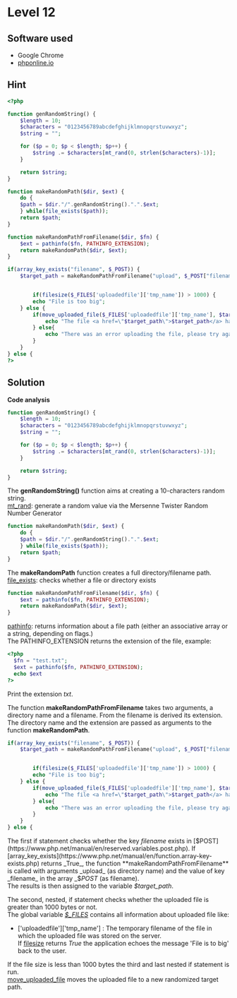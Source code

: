 # Level 12

## Software used
- Google Chrome
- [phponline.io](https://onlinephp.io)

## Hint
```php
<?php

function genRandomString() {
    $length = 10;
    $characters = "0123456789abcdefghijklmnopqrstuvwxyz";
    $string = "";

    for ($p = 0; $p < $length; $p++) {
        $string .= $characters[mt_rand(0, strlen($characters)-1)];
    }

    return $string;
}

function makeRandomPath($dir, $ext) {
    do {
    $path = $dir."/".genRandomString().".".$ext;
    } while(file_exists($path));
    return $path;
}

function makeRandomPathFromFilename($dir, $fn) {
    $ext = pathinfo($fn, PATHINFO_EXTENSION);
    return makeRandomPath($dir, $ext);
}

if(array_key_exists("filename", $_POST)) {
    $target_path = makeRandomPathFromFilename("upload", $_POST["filename"]);


        if(filesize($_FILES['uploadedfile']['tmp_name']) > 1000) {
        echo "File is too big";
    } else {
        if(move_uploaded_file($_FILES['uploadedfile']['tmp_name'], $target_path)) {
            echo "The file <a href=\"$target_path\">$target_path</a> has been uploaded";
        } else{
            echo "There was an error uploading the file, please try again!";
        }
    }
} else {
?>
```
## Solution

**Code analysis**

```php
function genRandomString() {
    $length = 10;
    $characters = "0123456789abcdefghijklmnopqrstuvwxyz";
    $string = "";

    for ($p = 0; $p < $length; $p++) {
        $string .= $characters[mt_rand(0, strlen($characters)-1)];
    }

    return $string;
}
```
The **genRandomString()** function aims at creating a 10-characters random string.  
[mt_rand](https://www.php.net/manual/en/function.mt-rand.php): generate a random value via the Mersenne Twister Random Number Generator  

```php
function makeRandomPath($dir, $ext) {
    do {
    $path = $dir."/".genRandomString().".".$ext;
    } while(file_exists($path));
    return $path;
}
```
The **makeRandomPath** function creates a full directory/filename path.  
[file_exists](https://www.php.net/manual/en/function.file-exists.php): checks whether a file or directory exists  

```php
function makeRandomPathFromFilename($dir, $fn) {
    $ext = pathinfo($fn, PATHINFO_EXTENSION);
    return makeRandomPath($dir, $ext);
}
```
[pathinfo](https://www.php.net/manual/en/function.pathinfo.php): returns information about a file path (either an associative array or a string, depending on flags.)  
The PATHINFO_EXTENSION returns the extension of the file, example:
```php
<?php
  $fn = "test.txt";
  $ext = pathinfo($fn, PATHINFO_EXTENSION);
  echo $ext
?>
```
Print the extension _txt_.

The function **makeRandomPathFromFilename** takes two arguments, a directory name and a filename. From the filename is derived its extension. 
The directory name and the extension are passed as arguments to the function **makeRandomPath**.  

```php
if(array_key_exists("filename", $_POST)) {
    $target_path = makeRandomPathFromFilename("upload", $_POST["filename"]);


        if(filesize($_FILES['uploadedfile']['tmp_name']) > 1000) {
        echo "File is too big";
    } else {
        if(move_uploaded_file($_FILES['uploadedfile']['tmp_name'], $target_path)) {
            echo "The file <a href=\"$target_path\">$target_path</a> has been uploaded";
        } else{
            echo "There was an error uploading the file, please try again!";
        }
    }
} else {
```
The first if statement checks whether the key _filename_ exists in [$POST](https://www.php.net/manual/en/reserved.variables.post.php).  
If [array_key_exists](https://www.php.net/manual/en/function.array-key-exists.php) returns _True_, the function **makeRandomPathFromFilename** 
is called with arguments _upload_ (as directory name) and the value of key _filename_ in the array _$_POST_ (as filename).  
The results is then assigned to the variable _$target_path_.  

The second, nested, if statement checks whether the uploaded file is greater than 1000 bytes or not.  
The global variable [_$\_FILES_](https://www.php.net/manual/en/features.file-upload.post-method.php) contains all information about uploaded file like:
- ['uploadedfile']['tmp_name'] : The temporary filename of the file in which the uploaded file was stored on the server.  
If [filesize](https://www.php.net/manual/en/function.filesize.php) returns _True_ the application echoes the message 'File is to big' back to the user.  

If the file size is less than 1000 bytes the third and last nested if statement is run.  
[move_uploaded_file](https://www.php.net/manual/en/function.move-uploaded-file.php) moves the uploaded file to a new randomized target path.  




